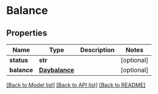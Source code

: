 # Balance

## Properties
Name | Type | Description | Notes
------------ | ------------- | ------------- | -------------
**status** | **str** |  | [optional] 
**balance** | [**Daybalance**](Daybalance.md) |  | [optional] 

[[Back to Model list]](../README.md#documentation-for-models) [[Back to API list]](../README.md#documentation-for-api-endpoints) [[Back to README]](../README.md)


